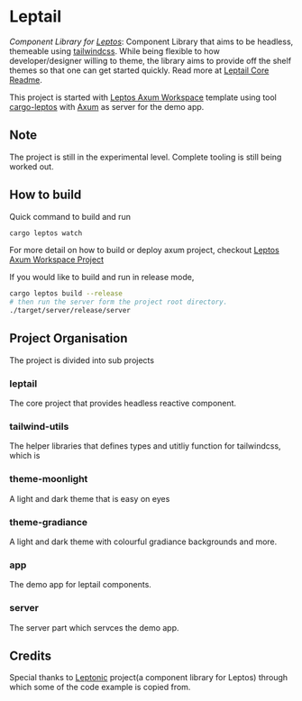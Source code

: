 # Leptail

*Component Library for [Leptos](https://github.com/leptos-rs/leptos)*: Component Library that aims to be headless, themeable using [tailwindcss](https://github.com/tailwindlabs/tailwindcss). While being flexible to how developer/designer willing to theme, the library aims to provide off the shelf themes so that one can get started quickly. Read more at [Leptail Core Readme](https://github.com/leptail/leptail/tree/main/leptail).  

This project is started with [Leptos Axum Workspace](https://github.com/leptos-rs/start-axum-workspace) template using tool [cargo-leptos](https://github.com/akesson/cargo-leptos) with [Axum](https://github.com/tokio-rs/axum) as server for the demo app.


## Note
The project is still in the experimental level. Complete tooling is still being worked out.


## How to build
Quick command to build and run

```bash
cargo leptos watch
```

For more detail on how to build or deploy axum project, checkout [Leptos Axum Workspace Project](https://github.com/leptos-rs/start-axum-workspace)

If you would like to build and run in release mode, 
```bash 
cargo leptos build --release 
# then run the server form the project root directory. 
./target/server/release/server
```

## Project Organisation 
The project is divided into sub projects

### leptail
The core project that provides headless reactive component.

### tailwind-utils
The helper libraries that defines types and utitliy function for tailwindcss, which is  

### theme-moonlight 
A light and dark theme that is easy on eyes  

### theme-gradiance 
A light and dark theme with colourful gradiance backgrounds and more.

### app 
The demo app for leptail components. 

### server 
The server part which servces the demo app. 


## Credits
Special thanks to [Leptonic](https://github.com/lpotthast/leptonic) project(a component library for Leptos) through which some of the code example is copied from.
